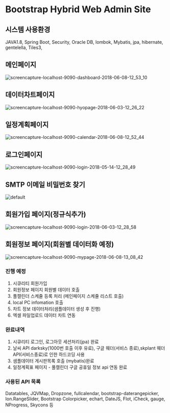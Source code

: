 # Bootstrap Hybrid Web Admin Site
## 시스템 사용환경
JAVA1.8, Spring Boot, Security, Oracle DB, lombok, Mybatis, jpa, hibernate, gentelella, Tiles3,

## 메인페이지
![screencapture-localhost-9090-dashboard-2018-06-08-12_53_10](https://user-images.githubusercontent.com/12209348/41138723-375a5cd0-6b1e-11e8-80cb-64b33582ab2c.png)

## 데이터차트페이지
![screencapture-localhost-9090-hyopage-2018-06-03-12_26_22](https://user-images.githubusercontent.com/12209348/40882894-5de6cc14-672a-11e8-8f36-c8f9dbb29459.png)

## 일정계획페이지
![screencapture-localhost-9090-calendar-2018-06-08-12_52_44](https://user-images.githubusercontent.com/12209348/41138715-253696e0-6b1e-11e8-9090-ad03880f1b8e.png)

## 로그인페이지
![screencapture-localhost-9090-login-2018-05-14-12_28_49](https://user-images.githubusercontent.com/12209348/39977138-c70af462-5772-11e8-89f5-fd99f96a6de2.png)

## SMTP 이메일 비밀번호 찾기
![default](https://user-images.githubusercontent.com/12209348/40882898-7e6d85c2-672a-11e8-8a32-2b227c267d16.PNG)

## 회원가입 페이지(정규식추가)
![screencapture-localhost-9090-login-2018-06-03-12_28_58](https://user-images.githubusercontent.com/12209348/40882903-981c85fe-672a-11e8-867d-04c158543a2a.png)

## 회원정보 페이지(회원별 데이터화 예정)
![screencapture-localhost-9090-mypage-2018-06-08-13_08_42](https://user-images.githubusercontent.com/12209348/41138730-44814f86-6b1e-11e8-995b-a592d267f941.png)

### 진행 예정
1. 시큐리티 회원가입
2. 회원정보 페이지 회원별 데이터 호출 
3. 풀캘린더 스케쥴 등록 처리 (메인페이지 스케쥴 리스트 호출)
4. local PC infomation 호출
5. 차트 정보 데이터처리(샘플데이터 생성 후 진행)
6. 엑셀 파일업로드 데이터 차트 연동

### 완료내역
1. 시큐리티 로그인, 로그아웃 세션처리(jpa) 완료
2. 날씨 API darksky(1000번 호출 이후 유료), 구글 웨더(서비스 종료),skplant 웨더 API(서비스종료)로 인한 하드코딩 사용 
3. 샘플데이터 게시판목록 호출 (mybatis)완료
4. 일정계획표 페이지 - 풀캘린더 구글 공휴일 정보 api 연동 완료


### 사용된 API 목록
Datatables,
JQVMap,
Dropzone,
fullcalendar,
bootstrap-daterangepicker,
Ion.RangeSlider,
Bootstrap Colorpicker,
echart,
DateJS,
Flot,
iCheck,
gauge,
NProgress,
Skycons 등
